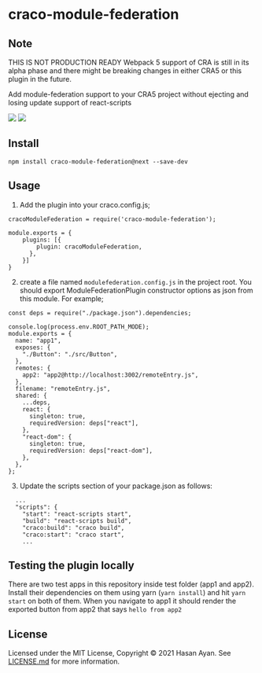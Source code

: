 # craco-module-federation

## Note

THIS IS NOT PRODUCTION READY
Webpack 5 support of CRA is still in its alpha phase and there might be breaking changes in either CRA5 or this plugin in the future.

Add module-federation support to your CRA5 project without ejecting and losing update support of react-scripts

![](https://img.shields.io/npm/v/craco-module-federation.svg?style=flat)
![](https://img.shields.io/npm/dt/craco-module-federation.svg?style=flat)

## Install

```
npm install craco-module-federation@next --save-dev
```

## Usage

1. Add the plugin into your craco.config.js;

```
cracoModuleFederation = require('craco-module-federation');

module.exports = {
    plugins: [{
        plugin: cracoModuleFederation,
      },
    }]
}
```

2. create a file named `modulefederation.config.js` in the project root. You should export ModuleFederationPlugin constructor options as json from this module. For example;

```
const deps = require("./package.json").dependencies;

console.log(process.env.ROOT_PATH_MODE);
module.exports = {
  name: "app1",
  exposes: {
    "./Button": "./src/Button",
  },
  remotes: {
    app2: "app2@http://localhost:3002/remoteEntry.js",
  },
  filename: "remoteEntry.js",
  shared: {
    ...deps,
    react: {
      singleton: true,
      requiredVersion: deps["react"],
    },
    "react-dom": {
      singleton: true,
      requiredVersion: deps["react-dom"],
    },
  },
};

```

3. Update the scripts section of your package.json as follows:

```
  ...
  "scripts": {
    "start": "react-scripts start",
    "build": "react-scripts build",
    "craco:build": "craco build",
    "craco:start": "craco start",
    ...
```

## Testing the plugin locally

There are two test apps in this repository inside test folder (app1 and app2). Install their dependencies on them using yarn (`yarn install`) and hit `yarn start` on both of them. When you navigate to app1 it should render the exported button from app2 that says `hello from app2`

## License

Licensed under the MIT License, Copyright ©️ 2021 Hasan Ayan. See [LICENSE.md](LICENSE) for more information.
